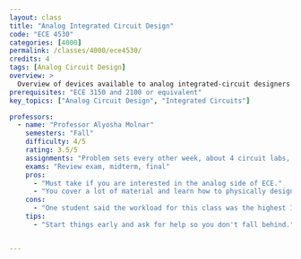 ```yaml
---
layout: class
title: "Analog Integrated Circuit Design"
code: "ECE 4530"
categories: [4000]
permalink: /classes/4000/ece4530/
credits: 4
tags: [Analog Circuit Design]
overview: >
  Overview of devices available to analog integrated-circuit designers in modern CMOS and BiCMOS processes: resistors, capacitors, MOS transistors, and bipolar transistors. Basic building blocks for linear analog integrated circuits: single-stage amplifiers, current mirrors, and differential pairs. Transistor-level design of linear analog integrated circuits, such as operational amplifiers and operational transconductance amplifiers. Layout techniques for analog integrated circuits. Throughout the course, emphasis is placed on design-oriented analysis techniques.
prerequisites: "ECE 3150 and 2100 or equivalent"
key_topics: ["Analog Circuit Design", "Integrated Circuits"]

professors:
  - name: "Professor Alyosha Molnar"
    semesters: "Fall"
    difficulty: 4/5
    rating: 3.5/5
    assignments: "Problem sets every other week, about 4 circuit labs, final project in a group of 3-5 students"
    exams: "Review exam, midterm, final"
    pros:
      - "Must take if you are interested in the analog side of ECE."
      - "You cover a lot of material and learn how to physically design analog chips using Cadence Virtuoso."
    cons:
      - "One student said the workload for this class was the highest I've experienced at Cornell."
    tips:
      - "Start things early and ask for help so you don't fall behind."


---
```

